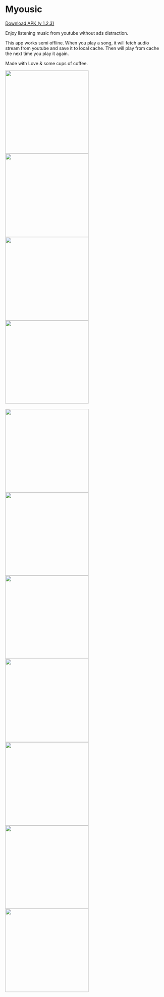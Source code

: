 # Myousic

[Download APK (v 1.2.3)](https://github.com/salkuadrat/myousic-app/raw/master/myousic-1.2.3.apk)

Enjoy listening music from youtube without ads distraction.

This app works semi offline. When you play a song, it will fetch audio stream from youtube and save it to local cache. Then will play from cache the next time you play it again.

Made with Love & some cups of coffee.

<img src="https://github.com/salkuadrat/myousic-app/raw/master/assets/m0.png" width="264">   <img src="https://github.com/salkuadrat/myousic-app/raw/master/assets/m2.png" width="264">   <img src="https://github.com/salkuadrat/myousic-app/raw/master/assets/m3.png" width="264">   <img src="https://github.com/salkuadrat/myousic-app/raw/master/assets/m4.png" width="264"><br><br><img src="https://github.com/salkuadrat/myousic-app/raw/master/assets/m5.png" width="264">   <img src="https://github.com/salkuadrat/myousic-app/raw/master/assets/m6.png" width="264">   <img src="https://github.com/salkuadrat/myousic-app/raw/master/assets/m7.png" width="264">   <img src="https://github.com/salkuadrat/myousic-app/raw/master/assets/m8.png" width="264">   <img src="https://github.com/salkuadrat/myousic-app/raw/master/assets/m9.png" width="264">   <img src="https://github.com/salkuadrat/myousic-app/raw/master/assets/m10.png" width="264">   <img src="https://github.com/salkuadrat/myousic-app/raw/master/assets/m11.png" width="264">
